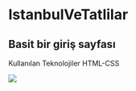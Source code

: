 # IstanbulVeTatlilar

<h2>Basit bir giriş sayfası</h2>
<p>Kullanılan Teknolojiler HTML-CSS</p>

![](IstanbulVeTatlılar.gif)


